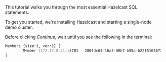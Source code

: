 This tutorial walks you through the most essential Hazelcast SQL statements.

To get you started, we're installing Hazelcast and starting a single-node demo cluster.

Before clicking *Continue*, wait until you see the following in the terminal:

```bash
Members {size:1, ver:1} [
        Member [172.17.0.41]:5701 - 200fdc64-16a3-40b7-b55a-b22f51656730 this
]
```